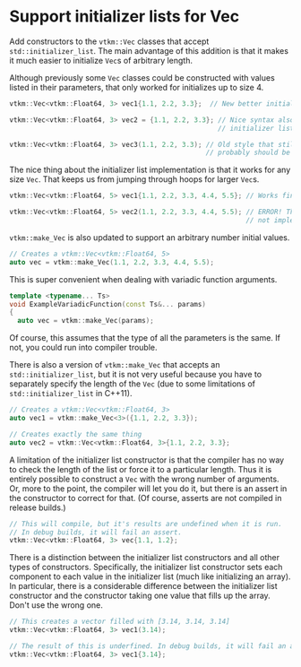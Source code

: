 # Support initializer lists for Vec

Add constructors to the `vtkm::Vec` classes that accept `std::initializer_list`. The
main advantage of this addition is that it makes it much easier to initialize `Vec`s
of arbitrary length.

Although previously some `Vec` classes could be constructed with values listed in
their parameters, that only worked for initializes up to size 4.

``` cpp
vtkm::Vec<vtkm::Float64, 3> vec1{1.1, 2.2, 3.3};  // New better initializer

vtkm::Vec<vtkm::Float64, 3> vec2 = {1.1, 2.2, 3.3}; // Nice syntax also supported by
                                                    // initializer lists.

vtkm::Vec<vtkm::Float64, 3> vec3(1.1, 2.2, 3.3); // Old style that still works but
                                                 // probably should be deprecated.
```

The nice thing about the initializer list implementation is that it works for any
size `Vec`. That keeps us from jumping through hoops for larger `Vec`s.

``` cpp
vtkm::Vec<vtkm::Float64, 5> vec1{1.1, 2.2, 3.3, 4.4, 5.5}; // Works fine.

vtkm::Vec<vtkm::Float64, 5> vec2(1.1, 2.2, 3.3, 4.4, 5.5); // ERROR! This constructor
                                                           // not implemented!
```

`vtkm::make_Vec` is also updated to support an arbitrary number initial values.

``` cpp
// Creates a vtkm::Vec<vtkm::Float64, 5>
auto vec = vtkm::make_Vec(1.1, 2.2, 3.3, 4.4, 5.5);
```

This is super convenient when dealing with variadic function arguments.

``` cpp
template <typename... Ts>
void ExampleVariadicFunction(const Ts&... params)
{
  auto vec = vtkm::make_Vec(params);
```

Of course, this assumes that the type of all the parameters is the same. If not, you
could run into compiler trouble.

There is also a version of `vtkm::make_Vec` that accepts an `std::initializer_list`,
but it is not very useful because you have to separately specify the length of the
`Vec` (due to some limitations of `std::initializer_list` in C++11).

``` cpp
// Creates a vtkm::Vec<vtkm::Float64, 3>
auto vec1 = vtkm::make_Vec<3>({1.1, 2.2, 3.3});

// Creates exactly the same thing
auto vec2 = vtkm::Vec<vtkm::Float64, 3>{1.1, 2.2, 3.3};
```

A limitation of the initializer list constructor is that the compiler has no way to
check the length of the list or force it to a particular length. Thus it is entirely
possible to construct a `Vec` with the wrong number of arguments. Or, more to the
point, the compiler will let you do it, but there is an assert in the constructor to
correct for that. (Of course, asserts are not compiled in release builds.)

``` cpp
// This will compile, but it's results are undefined when it is run.
// In debug builds, it will fail an assert.
vtkm::Vec<vtkm::Float64, 3> vec{1.1, 1.2};
```

There is a distinction between the initializer list constructors and all other types
of constructors. Specifically, the initializer list constructor sets each component
to each value in the initializer list (much like initializing an array). In
particular, there is a considerable difference between the initializer list
constructor and the constructor taking one value that fills up the array. Don't use
the wrong one.

``` cpp
// This creates a vector filled with [3.14, 3.14, 3.14]
vtkm::Vec<vtkm::Float64, 3> vec1(3.14);

// The result of this is underfined. In debug builds, it will fail an assert.
vtkm::Vec<vtkm::Float64, 3> vec1{3.14};
```
